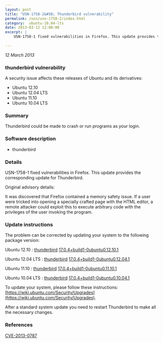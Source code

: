 ```yaml
---
layout: post
title: "USN-1758-2&#58; Thunderbird vulnerability"
permalink: /usn/usn-1758-2/index.html
category:  ubuntu-10.04-lts
date: 2013-03-12 12:00:00
excerpt: |
    USN-1758-1 fixed vulnerabilities in Firefox. This update provides the corresponding update for Thunderbird.
    
--- 
```

 
 

*12 March 2013*

### thunderbird vulnerability

A security issue affects these releases of Ubuntu and its derivatives:

* Ubuntu 12.10
* Ubuntu 12.04 LTS
* Ubuntu 11.10
* Ubuntu 10.04 LTS

### Summary

Thunderbird could be made to crash or run programs as your login. 

### Software description

* thunderbird 

### Details

USN-1758-1 fixed vulnerabilities in Firefox. This update provides the corresponding update for Thunderbird.

Original advisory details:

 It was discovered that Firefox contained a memory safety issue. If a user were tricked into opening a specially crafted page with the HTML editor, a remote attacker could exploit this to execute arbitrary code with the privileges of the user invoking the program. 

### Update instructions

The problem can be corrected by updating your system to the following package version:

Ubuntu 12.10
 : [thunderbird](https://launchpad.net/ubuntu/+source/thunderbird) <span> [17.0.4+build1-0ubuntu0.12.10.1](https://launchpad.net/ubuntu/+source/thunderbird/17.0.4+build1-0ubuntu0.12.10.1) </span> 

Ubuntu 12.04 LTS
 : [thunderbird](https://launchpad.net/ubuntu/+source/thunderbird) <span> [17.0.4+build1-0ubuntu0.12.04.1](https://launchpad.net/ubuntu/+source/thunderbird/17.0.4+build1-0ubuntu0.12.04.1) </span> 

Ubuntu 11.10
 : [thunderbird](https://launchpad.net/ubuntu/+source/thunderbird) <span> [17.0.4+build1-0ubuntu0.11.10.1](https://launchpad.net/ubuntu/+source/thunderbird/17.0.4+build1-0ubuntu0.11.10.1) </span> 

Ubuntu 10.04 LTS
 : [thunderbird](https://launchpad.net/ubuntu/+source/thunderbird) <span> [17.0.4+build1-0ubuntu0.10.04.1](https://launchpad.net/ubuntu/+source/thunderbird/17.0.4+build1-0ubuntu0.10.04.1) </span> 

To update your system, please follow these instructions: [https://wiki.ubuntu.com/Security/Upgrades](https://wiki.ubuntu.com/Security/Upgrades).

After a standard system update you need to restart Thunderbird to make all the necessary changes. 

### References

 
 [CVE-2013-0787](http://people.ubuntu.com/~ubuntu-security/cve/CVE-2013-0787)
 

